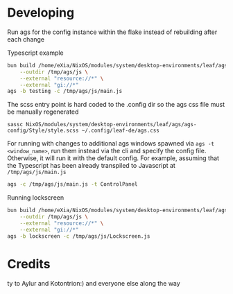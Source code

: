# Developing
Run ags for the config instance within the flake instead of rebuilding after each change

Typescript example
```sh
bun build /home/eXia/NixOS/modules/system/desktop-environments/leaf/ags/ags-config/main.ts \
    --outdir /tmp/ags/js \
    --external "resource://*" \
    --external "gi://*"
ags -b testing -c /tmp/ags/js/main.js
```

The scss entry point is hard coded to the .config dir so the ags css file must be manually regenerated
```
sassc NixOS/modules/system/desktop-environments/leaf/ags/ags-config/Style/style.scss ~/.config/leaf-de/ags.css
```

For running with changes to additional ags windows spawned via `ags -t <window_name>`, run them instead via the cli and specify the config file.  
Otherwise, it will run it with the default config.
For example, assuming that the Typescript has been already transpiled to Javascript at `/tmp/ags/js/main.js`
```sh
ags -c /tmp/ags/js/main.js -t ControlPanel
```

Running lockscreen
```sh
bun build /home/eXia/NixOS/modules/system/desktop-environments/leaf/ags/ags-config/Lockscreen.js \
    --outdir /tmp/ags/js \
    --external "resource://*" \
    --external "gi://*"
ags -b lockscreen -c /tmp/ags/js/Lockscreen.js
```


# Credits
ty to Aylur and Kotontrion:)
and everyone else along the way

